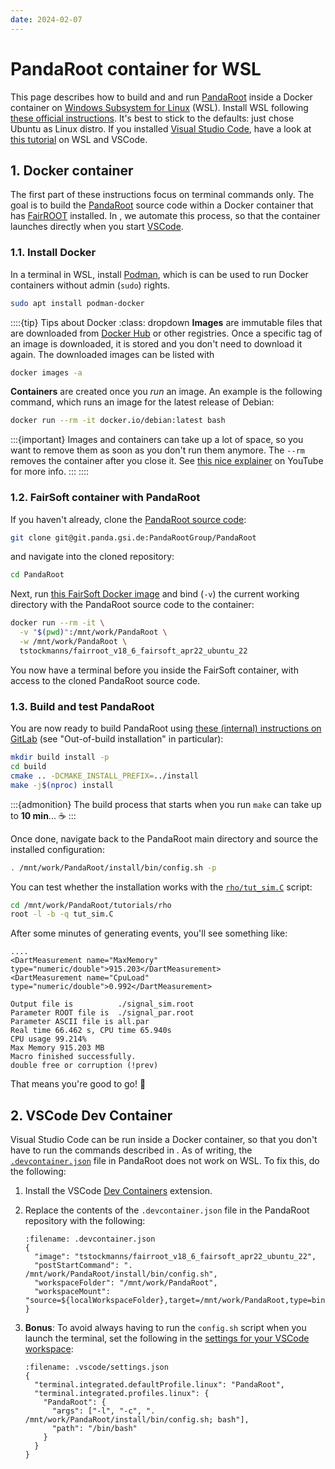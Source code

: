 ```yaml
---
date: 2024-02-07
---
```


# PandaRoot container for WSL

This page describes how to build and and run [PandaRoot](https://git.panda.gsi.de/PandaRootGroup/PandaRoot) inside a Docker container on [Windows Subsystem for Linux](https://learn.microsoft.com/en-us/windows/wsl/about) (WSL). Install WSL following [these official instructions](https://learn.microsoft.com/en-us/windows/wsl/install). It's best to stick to the defaults: just chose Ubuntu as Linux distro. If you installed [Visual Studio Code](https://code.visualstudio.com), have a look at [this tutorial](https://code.visualstudio.com/docs/remote/wsl) on WSL and VSCode.

## 1. Docker container

The first part of these instructions focus on terminal commands only. The goal is to build the [PandaRoot](https://git.panda.gsi.de/PandaRootGroup/PandaRoot) source code within a Docker container that has [FairROOT](https://fairroot.gsi.de) installed. In [](#2-vscode-dev-container), we automate this process, so that the container launches directly when you start [VSCode](https://code.visualstudio.com).

### 1.1. Install Docker

In a terminal in WSL, install [Podman](https://podman.io), which is can be used to run Docker containers without admin (`sudo`) rights.

```bash
sudo apt install podman-docker
```

::::{tip} Tips about Docker
:class: dropdown
**Images** are immutable files that are downloaded from [Docker Hub](https://hub.docker.com) or other registries. Once a specific tag of an image is downloaded, it is stored and you don't need to download it again. The downloaded images can be listed with

```bash
docker images -a
```

**Containers** are created once you _run_ an image. An example is the following command, which runs an image for the latest release of Debian:

```bash
docker run --rm -it docker.io/debian:latest bash
```

:::{important}
Images and containers can take up a lot of space, so you want to remove them as soon as you don't run them anymore. The `--rm` removes the container after you close it. See [this nice explainer](https://youtu.be/0vxIyXgkihA) on YouTube for more info.
:::
::::

### 1.2. FairSoft container with PandaRoot

If you haven't already, clone the [PandaRoot source code](https://git.panda.gsi.de/PandaRootGroup/PandaRoot):

```bash
git clone git@git.panda.gsi.de:PandaRootGroup/PandaRoot
```

and navigate into the cloned repository:

```bash
cd PandaRoot
```

Next, run [this FairSoft Docker image](https://hub.docker.com/r/tstockmanns/fairroot_v18_6_fairsoft_apr22_ubuntu_22) and bind (`-v`) the current working directory with the PandaRoot source code to the container: <!-- cspell:ignore tstockmanns -->

```bash
docker run --rm -it \
  -v "$(pwd)":/mnt/work/PandaRoot \
  -w /mnt/work/PandaRoot \
  tstockmanns/fairroot_v18_6_fairsoft_apr22_ubuntu_22
```

You now have a terminal before you inside the FairSoft container, with access to the cloned PandaRoot source code.

### 1.3. Build and test PandaRoot

You are now ready to build PandaRoot using [these (internal) instructions on GitLab](https://git.panda.gsi.de/PandaRootGroup/PandaRoot/-/blob/4b8df57/docs/Installation/Install_Developers.rst) (see "Out-of-build installation" in particular):

```bash
mkdir build install -p
cd build
cmake .. -DCMAKE_INSTALL_PREFIX=../install
make -j$(nproc) install
```

:::{admonition}
The build process that starts when you run `make` can take up to **10&nbsp;min**... ☕
:::

Once done, navigate back to the PandaRoot main directory and source the installed configuration:

```bash
. /mnt/work/PandaRoot/install/bin/config.sh -p
```

You can test whether the installation works with the [`rho/tut_sim.C`](https://git.panda.gsi.de/PandaRootGroup/PandaRoot/-/blob/4b8df57/tutorials/rho/tut_sim.C) script:

```bash
cd /mnt/work/PandaRoot/tutorials/rho
root -l -b -q tut_sim.C
```

After some minutes of generating events, you'll see something like:

```
....
<DartMeasurement name="MaxMemory" type="numeric/double">915.203</DartMeasurement>
<DartMeasurement name="CpuLoad" type="numeric/double">0.992</DartMeasurement>

Output file is          ./signal_sim.root
Parameter ROOT file is  ./signal_par.root
Parameter ASCII file is all.par
Real time 66.462 s, CPU time 65.940s
CPU usage 99.214%
Max Memory 915.203 MB
Macro finished successfully.
double free or corruption (!prev)
```

That means you're good to go! 🎉

## 2. VSCode Dev Container

Visual Studio Code can be run inside a Docker container, so that you don't have to run the commands described in [](#1-docker-container). As of writing, the [`.devcontainer.json`](https://git.panda.gsi.de/PandaRootGroup/PandaRoot/-/blob/4b8df57/.devcontainer.json) file in PandaRoot does not work on WSL. To fix this, do the following:

1. Install the VSCode [Dev Containers](https://marketplace.visualstudio.com/items?itemName=ms-vscode-remote.remote-containers) extension.

2. Replace the contents of the `.devcontainer.json` file in the PandaRoot repository with the following:

   ```{code} json
   :filename: .devcontainer.json
   {
     "image": "tstockmanns/fairroot_v18_6_fairsoft_apr22_ubuntu_22",
     "postStartCommand": ". /mnt/work/PandaRoot/install/bin/config.sh",
     "workspaceFolder": "/mnt/work/PandaRoot",
     "workspaceMount": "source=${localWorkspaceFolder},target=/mnt/work/PandaRoot,type=bind,consistency=cached"
   }
   ```

3. **Bonus**: To avoid always having to run the `config.sh` script when you launch the terminal, set the following in the [settings for your VSCode workspace](https://code.visualstudio.com/docs/getstarted/settings):

   ```{code} json
   :filename: .vscode/settings.json
   {
     "terminal.integrated.defaultProfile.linux": "PandaRoot",
     "terminal.integrated.profiles.linux": {
       "PandaRoot": {
         "args": ["-l", "-c", ". /mnt/work/PandaRoot/install/bin/config.sh; bash"],
         "path": "/bin/bash"
       }
     }
   }
   ```
